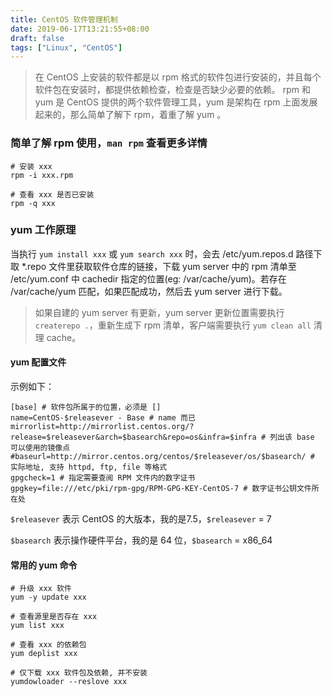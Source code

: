 ```yaml
---
title: CentOS 软件管理机制
date: 2019-06-17T13:21:55+08:00
draft: false
tags: ["Linux", "CentOS"]
---
```



> 在 CentOS 上安装的软件都是以 rpm 格式的软件包进行安装的，并且每个软件包在安装时，都提供依赖检查，检查是否缺少必要的依赖。
rpm 和 yum 是 CentOS 提供的两个软件管理工具，yum 是架构在 rpm 上面发展起来的，那么简单了解下 rpm，着重了解 yum 。

### 简单了解 rpm 使用，`man rpm` 查看更多详情
```
# 安装 xxx
rpm -i xxx.rpm

# 查看 xxx 是否已安装
rpm -q xxx
```

### yum 工作原理
当执行 `yum install xxx` 或 `yum search xxx` 时，会去 /etc/yum.repos.d 路径下取 *.repo 文件里获取软件仓库的链接，下载 yum server 中的 rpm 清单至 /etc/yum.conf 中 cachedir 指定的位置(eg: /var/cache/yum)。若存在 /var/cache/yum 匹配，如果匹配成功，然后去 yum server 进行下载。


> 如果自建的 yum server 有更新，yum server 更新位置需要执行 `createrepo .`，重新生成下 rpm 清单，客户端需要执行 `yum clean all` 清理 cache。

#### yum 配置文件
示例如下：

```
[base] # 软件包所属于的位置，必须是 []
name=CentOS-$releasever - Base # name 而已
mirrorlist=http://mirrorlist.centos.org/?release=$releasever&arch=$basearch&repo=os&infra=$infra # 列出该 base 可以使用的镜像点
#baseurl=http://mirror.centos.org/centos/$releasever/os/$basearch/ # 实际地址, 支持 httpd, ftp, file 等格式
gpgcheck=1 # 指定需要查阅 RPM 文件内的数字证书 
gpgkey=file:///etc/pki/rpm-gpg/RPM-GPG-KEY-CentOS-7 # 数字证书公钥文件所在处
```
`$releasever` 表示 CentOS 的大版本，我的是7.5，`$releasever` = 7

`$basearch` 表示操作硬件平台，我的是 64 位，`$basearch` = x86_64

#### 常用的 yum 命令
```
# 升级 xxx 软件
yum -y update xxx

# 查看源里是否存在 xxx
yum list xxx

# 查看 xxx 的依赖包
yum deplist xxx

# 仅下载 xxx 软件包及依赖, 并不安装
yumdowloader --reslove xxx
```
